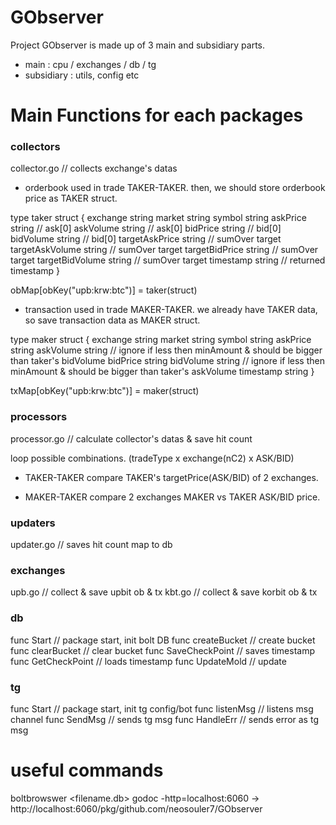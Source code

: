 # GObserver
Project GObserver is made up of 3 main and subsidiary parts.
- main       : cpu / exchanges / db / tg 
- subsidiary : utils, config etc 

# Main Functions for each packages
### collectors
collector.go        // collects exchange's datas

* orderbook
used in trade TAKER-TAKER.
then, we should store orderbook price as TAKER struct.

type taker struct {
    exchange string
    market string
    symbol string
    askPrice string // ask[0]
    askVolume string // ask[0]
    bidPrice string // bid[0]
    bidVolume string // bid[0]
    targetAskPrice string // sumOver target
    targetAskVolume string // sumOver target
    targetBidPrice string // sumOver target
    targetBidVolume string // sumOver target
    timestamp string // returned timestamp
}

obMap[obKey("upb:krw:btc")] = taker(struct)

* transaction
used in trade MAKER-TAKER.
we already have TAKER data, so save transaction data as MAKER struct.

type maker struct {
    exchange string
    market string
    symbol string
    askPrice string
    askVolume string // ignore if less then minAmount & should be bigger than taker's bidVolume
    bidPrice string
    bidVolume string // ignore if less then minAmount & should be bigger than taker's askVolume
    timestamp string
}

txMap[obKey("upb:krw:btc")] = maker(struct)

### processors
processor.go        // calculate collector's datas & save hit count

loop possible combinations. (tradeType x exchange(nC2) x ASK/BID)

* TAKER-TAKER
compare TAKER's targetPrice(ASK/BID) of 2 exchanges.

* MAKER-TAKER
compare 2 exchanges MAKER vs TAKER ASK/BID price.

### updaters
updater.go          // saves hit count map to db

### exchanges
upb.go              // collect & save upbit ob & tx
kbt.go              // collect & save korbit ob & tx

### db
func Start          // package start, init bolt DB
func createBucket   // create bucket
func clearBucket    // clear bucket
func SaveCheckPoint // saves timestamp 
func GetCheckPoint  // loads timestamp 
func UpdateMold     // update

### tg
func Start          // package start, init tg config/bot
func listenMsg      // listens msg channel
func SendMsg        // sends tg msg
func HandleErr      // sends error as tg msg

# useful commands
boltbrowswer <filename.db>
godoc -http=localhost:6060 → http://localhost:6060/pkg/github.com/neosouler7/GObserver
